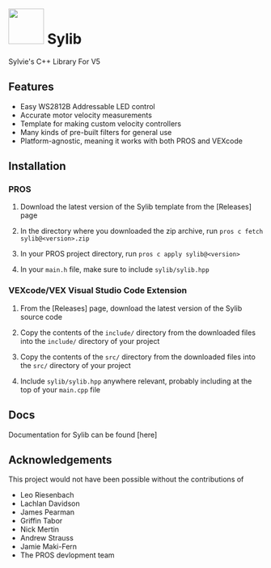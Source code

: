
# <img src="https://user-images.githubusercontent.com/54775775/196320183-4a1c638d-7d49-4359-8934-6df999b3f63e.png" width="70" /> Sylib

Sylvie's C++ Library For V5

## Features

- Easy WS2812B Addressable LED control
- Accurate motor velocity measurements
- Template for making custom velocity controllers
- Many kinds of pre-built filters for general use
- Platform-agnostic, meaning it works with both PROS and VEXcode


## Installation

### PROS

1) Download the latest version of the Sylib template from the [Releases] page

2) In the directory where you downloaded the zip archive, run `pros c fetch sylib@<version>.zip`

3) In your PROS project directory, run `pros c apply sylib@<version>`

4) In your `main.h` file, make sure to include `sylib/sylib.hpp`


### VEXcode/VEX Visual Studio Code Extension

1) From the [Releases] page, download the latest version of the Sylib source code 

2) Copy the contents of the `include/` directory from the downloaded files into the `include/` directory of your project

3) Copy the contents of the `src/` directory from the downloaded files into the `src/` directory of your project

4) Include `sylib/sylib.hpp` anywhere relevant, probably including at the top of your `main.cpp` file

## Docs

Documentation for Sylib can be found [here]

## Acknowledgements

This project would not have been possible without the contributions of

- Leo Riesenbach
- Lachlan Davidson
- James Pearman
- Griffin Tabor
- Nick Mertin
- Andrew Strauss
- Jamie Maki-Fern
- The PROS devlopment team

